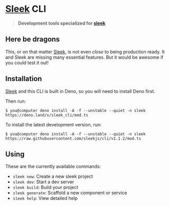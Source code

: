 # [Sleek] CLI

> **Development tools specialized for [sleek]**

## Here be dragons

This, or on that matter [Sleek], is not even _close_ to being production ready.
It and Sleek are missing many essential features. But it would be awesome if
you could test it out!

## Installation

[Sleek] and this CLI is built in Deno, so you will need to install Deno first.

Then run:

```console
$ you@computer deno install -A -f --unstable --quiet -n sleek https://deno.land/x/sleek_cli/mod.ts
```

To install the latest development version, run:

```console
$ you@computer deno install -A -f --unstable --quiet -n sleek https://raw.githubusercontent.com/sleekjs/cli/v1.1.2/mod.ts
```

## Using

These are the currently available commands:

- `sleek new`: Create a new sleek project
- `sleek dev`: Start a dev server
- `sleek build`: Build your project
- `sleek generate`: Scaffold a new component or service
- `sleek help`: View detailed help

[sleek]: https://github.com/sleekjs/sleek
